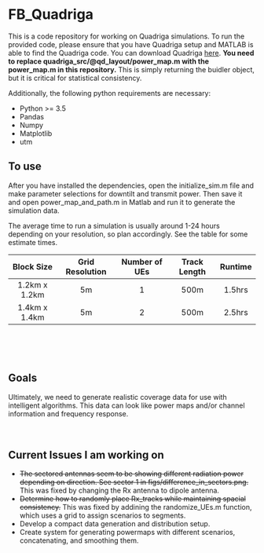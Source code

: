 # FB_Quadriga
  This is a code repository for working on Quadriga simulations. To run the provided code, please ensure that you have Quadriga setup and MATLAB is able to find the Quadriga code. You can download Quadriga  <a href="https://quadriga-channel-model.de/">here</a>. <b> You need to replace quadriga_src/@qd_layout/power_map.m with the power_map.m in this repository.</b> This is simply returning the buidler object, but it is critical for statistical consistency.
  
  Additionally, the following python requirements are necessary:
  <ul>
  <li> Python >= 3.5 </li>
  <li> Pandas </li>
  <li> Numpy </li>
  <li> Matplotlib </li>
  <li> utm </li>
  </ul>
  
 ## To use
  After you have installed the dependencies, open the initialize_sim.m file and make parameter selections for downtilt and transmit power. Then
  save it and open power_map_and_path.m in Matlab and run it to generate the simulation data.


  The average time to run a simulation is usually around 1-24 hours depending on your resolution, so plan accordingly. See the table for some estimate times.
  
  |   Block Size  | Grid Resolution | Number of UEs | Track Length | Runtime |
|:-------------:|:---------------:|:-------------:|:------------:|:-------:|
| 1.2km x 1.2km |        5m       |       1       |     500m     |   1.5hrs  |
|  1.4km x 1.4km|         5m      |       2       |     500m     |   2.5hrs  |

  </br></br></br>

## Goals
  Ultimately, we need to generate realistic coverage data for use with intelligent algorithms. This data can look like power maps and/or channel information and frequency response. 
  </br></br></br>

## Current Issues I am working on
<ul>
  <li> <s>The sectored antennas seem to be showing different radiation power depending on direction. See sector 1 in figs/difference_in_sectors.png.</s> This was fixed by changing the Rx antenna to dipole antenna. </li>
  <li> <s>Determine how to randomly place Rx_tracks while maintaining spacial consistency.</s> This was fixed by addining the randomize_UEs.m function, which uses a grid to assign scenarios to segments. </li>
  <li> Develop a compact data generation and distribution setup. </li>
  <li> Create system for generating powermaps with different scenarios, concatenating, and smoothing them. </li>
</ul>

  
